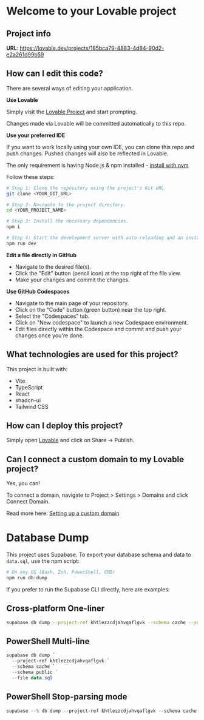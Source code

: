 # Welcome to your Lovable project

## Project info

**URL**: https://lovable.dev/projects/185bca79-4883-4d84-90d2-e2a261d99b59

## How can I edit this code?

There are several ways of editing your application.

**Use Lovable**

Simply visit the [Lovable Project](https://lovable.dev/projects/185bca79-4883-4d84-90d2-e2a261d99b59) and start prompting.

Changes made via Lovable will be committed automatically to this repo.

**Use your preferred IDE**

If you want to work locally using your own IDE, you can clone this repo and push changes. Pushed changes will also be reflected in Lovable.

The only requirement is having Node.js & npm installed - [install with nvm](https://github.com/nvm-sh/nvm#installing-and-updating)

Follow these steps:

```sh
# Step 1: Clone the repository using the project's Git URL.
git clone <YOUR_GIT_URL>

# Step 2: Navigate to the project directory.
cd <YOUR_PROJECT_NAME>

# Step 3: Install the necessary dependencies.
npm i

# Step 4: Start the development server with auto-reloading and an instant preview.
npm run dev
```

**Edit a file directly in GitHub**

- Navigate to the desired file(s).
- Click the "Edit" button (pencil icon) at the top right of the file view.
- Make your changes and commit the changes.

**Use GitHub Codespaces**

- Navigate to the main page of your repository.
- Click on the "Code" button (green button) near the top right.
- Select the "Codespaces" tab.
- Click on "New codespace" to launch a new Codespace environment.
- Edit files directly within the Codespace and commit and push your changes once you're done.

## What technologies are used for this project?

This project is built with:

- Vite
- TypeScript
- React
- shadcn-ui
- Tailwind CSS

## How can I deploy this project?

Simply open [Lovable](https://lovable.dev/projects/185bca79-4883-4d84-90d2-e2a261d99b59) and click on Share -> Publish.

## Can I connect a custom domain to my Lovable project?

Yes, you can!

To connect a domain, navigate to Project > Settings > Domains and click Connect Domain.

Read more here: [Setting up a custom domain](https://docs.lovable.dev/tips-tricks/custom-domain#step-by-step-guide)

# Database Dump

This project uses Supabase. To export your database schema and data to `data.sql`, use the npm script:

```sh
# On any OS (Bash, Zsh, PowerShell, CMD)
npm run db:dump
```

If you prefer to run the Supabase CLI directly, here are examples:

## Cross-platform One-liner
```sh
supabase db dump --project-ref khtlezzcdjahvqaflgvk --schema cache --schema public --file data.sql
```

## PowerShell Multi-line
```powershell
supabase db dump `
  --project-ref khtlezzcdjahvqaflgvk `
  --schema cache `
  --schema public `
  --file data.sql
```

## PowerShell Stop-parsing mode
```powershell
supabase --% db dump --project-ref khtlezzcdjahvqaflgvk --schema cache --schema public --file data.sql
```
